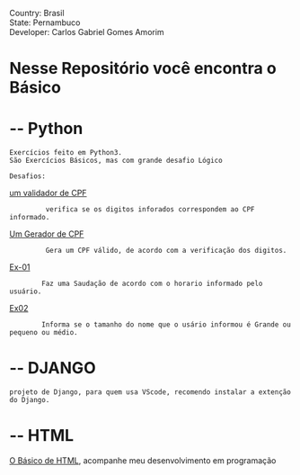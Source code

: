 Country: Brasil<br>
State: Pernambuco<br>
Developer: Carlos Gabriel Gomes Amorim<br>

# Nesse Repositório você encontra o Básico 

#  -- Python
    Exercícios feito em Python3. 
    São Exercícios Básicos, mas com grande desafio Lógico

    Desafios:
[um validador de CPF](https://github.com/GabrielCarlosG/.py/blob/master/Aula_Python/validacpf.py)

             verifica se os digitos inforados correspondem ao CPF informado.
[Um Gerador de CPF](https://github.com/GabrielCarlosG/.py/blob/master/Aula_Python/gerador-cpf.py)

             Gera um CPF válido, de acordo com a verificação dos digitos.
[Ex-01](https://github.com/GabrielCarlosG/.py/blob/master/Aula_Python/Ex-01.py) 

            Faz uma Saudação de acordo com o horario informado pelo usuário.

[Ex02](https://github.com/GabrielCarlosG/.py/blob/master/Aula_Python/Ex-02.py)

            Informa se o tamanho do nome que o usário informou é Grande ou pequeno ou médio.

# -- DJANGO
    
    projeto de Django, para quem usa VScode, recomendo instalar a extenção do Django.

# -- HTML
   
   [O Básico de HTML](https://github.com/GabrielCarlosG/.py/blob/master/Html_Css/escopo.html), acompanhe meu desenvolvimento em programação
